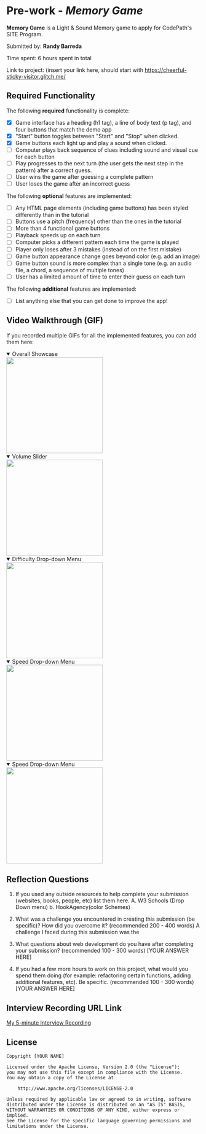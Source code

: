 # Pre-work - *Memory Game*

**Memory Game** is a Light & Sound Memory game to apply for CodePath's SITE Program. 

Submitted by: **Randy Barreda**

Time spent: 6 hours spent in total

Link to project: (insert your link here, should start with https://cheerful-sticky-visitor.glitch.me/

## Required Functionality

The following **required** functionality is complete:

* [x] Game interface has a heading (h1 tag), a line of body text (p tag), and four buttons that match the demo app
* [x] "Start" button toggles between "Start" and "Stop" when clicked. 
* [x] Game buttons each light up and play a sound when clicked. 
* [ ] Computer plays back sequence of clues including sound and visual cue for each button
* [ ] Play progresses to the next turn (the user gets the next step in the pattern) after a correct guess. 
* [ ] User wins the game after guessing a complete pattern
* [ ] User loses the game after an incorrect guess

The following **optional** features are implemented:

* [ ] Any HTML page elements (including game buttons) has been styled differently than in the tutorial
* [ ] Buttons use a pitch (frequency) other than the ones in the tutorial
* [ ] More than 4 functional game buttons
* [ ] Playback speeds up on each turn
* [ ] Computer picks a different pattern each time the game is played
* [ ] Player only loses after 3 mistakes (instead of on the first mistake)
* [ ] Game button appearance change goes beyond color (e.g. add an image)
* [ ] Game button sound is more complex than a single tone (e.g. an audio file, a chord, a sequence of multiple tones)
* [ ] User has a limited amount of time to enter their guess on each turn

The following **additional** features are implemented:

- [ ] List anything else that you can get done to improve the app!

## Video Walkthrough (GIF)

If you recorded multiple GIFs for all the implemented features, you can add them here:
<details open>
<summary>Overall Showcase</summary>
   <img src="http://g.recordit.co/8lE5Uq6oOF.gif"width=250>
<br>
</details>

<details open>
<summary> Volume Slider</summary>
<img src="http://g.recordit.co/2dk1uc2DQb.gif"width=250>
   <br>
</details>

<details open>
<summary>Difficulty Drop-down Menu</summary>
 <img src="http://g.recordit.co/TGeWp5M0k0.gif"width=250>
   <br>
   
</details>
<details open>
<summary>Speed Drop-down Menu</summary>
 <img src="http://g.recordit.co/1Q6oEZvGUL.gif"width=250>
   <br>
   
</details>
<details open>
<summary>Speed Drop-down Menu</summary>
 <img src="http://g.recordit.co/921vNbI4sO.gif"width=250>
   <br>

## Reflection Questions
1. If you used any outside resources to help complete your submission (websites, books, people, etc) list them here. 
    A. W3 Schools (Drop Down menu)
    b. HookAgency(color Schemes)

2. What was a challenge you encountered in creating this submission (be specific)? How did you overcome it? (recommended 200 - 400 words) 
   A challenge I faced during this submission was the 

3. What questions about web development do you have after completing your submission? (recommended 100 - 300 words) 
[YOUR ANSWER HERE]

4. If you had a few more hours to work on this project, what would you spend them doing (for example: refactoring certain functions, adding additional features, etc). Be specific. (recommended 100 - 300 words) 
[YOUR ANSWER HERE]



## Interview Recording URL Link

[My 5-minute Interview Recording](your-link-here)


## License

    Copyright [YOUR NAME]

    Licensed under the Apache License, Version 2.0 (the "License");
    you may not use this file except in compliance with the License.
    You may obtain a copy of the License at

        http://www.apache.org/licenses/LICENSE-2.0

    Unless required by applicable law or agreed to in writing, software
    distributed under the License is distributed on an "AS IS" BASIS,
    WITHOUT WARRANTIES OR CONDITIONS OF ANY KIND, either express or implied.
    See the License for the specific language governing permissions and
    limitations under the License.
